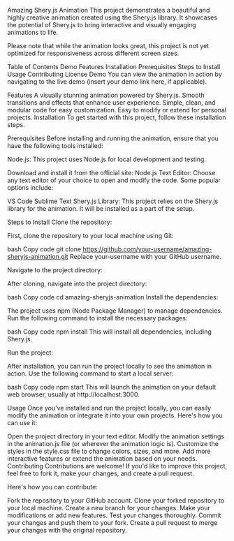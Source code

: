 Amazing Shery.js Animation
This project demonstrates a beautiful and highly creative animation created using the Shery.js library. It showcases the potential of Shery.js to bring interactive and visually engaging animations to life.

Please note that while the animation looks great, this project is not yet optimized for responsiveness across different screen sizes.

Table of Contents
Demo
Features
Installation
Prerequisites
Steps to Install
Usage
Contributing
License
Demo
You can view the animation in action by navigating to the live demo (insert your demo link here, if applicable).

Features
A visually stunning animation powered by Shery.js.
Smooth transitions and effects that enhance user experience.
Simple, clean, and modular code for easy customization.
Easy to modify or extend for personal projects.
Installation
To get started with this project, follow these installation steps.

Prerequisites
Before installing and running the animation, ensure that you have the following tools installed:

Node.js: This project uses Node.js for local development and testing.

Download and install it from the official site: Node.js
Text Editor: Choose any text editor of your choice to open and modify the code. Some popular options include:

VS Code
Sublime Text
Shery.js Library: This project relies on the Shery.js library for the animation. It will be installed as a part of the setup.

Steps to Install
Clone the repository:

First, clone the repository to your local machine using Git:

bash
Copy code
git clone https://github.com/your-username/amazing-sheryjs-animation.git
Replace your-username with your GitHub username.

Navigate to the project directory:

After cloning, navigate into the project directory:

bash
Copy code
cd amazing-sheryjs-animation
Install the dependencies:

The project uses npm (Node Package Manager) to manage dependencies. Run the following command to install the necessary packages:

bash
Copy code
npm install
This will install all dependencies, including Shery.js.

Run the project:

After installation, you can run the project locally to see the animation in action. Use the following command to start a local server:

bash
Copy code
npm start
This will launch the animation on your default web browser, usually at http://localhost:3000.

Usage
Once you’ve installed and run the project locally, you can easily modify the animation or integrate it into your own projects. Here's how you can use it:

Open the project directory in your text editor.
Modify the animation settings in the animation.js file (or wherever the animation logic is).
Customize the styles in the style.css file to change colors, sizes, and more.
Add more interactive features or extend the animation based on your needs.
Contributing
Contributions are welcome! If you'd like to improve this project, feel free to fork it, make your changes, and create a pull request.

Here's how you can contribute:

Fork the repository to your GitHub account.
Clone your forked repository to your local machine.
Create a new branch for your changes.
Make your modifications or add new features.
Test your changes thoroughly.
Commit your changes and push them to your fork.
Create a pull request to merge your changes with the original repository.
